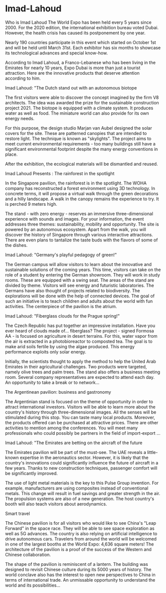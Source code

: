# Imad-Lahoud
Who is Imad Lahoud
The World Expo has been held every 5 years since 2000. For the 2020 edition, the international exhibition bureau voted Dubai. However, the health crisis has caused its postponement by one year.

Nearly 190 countries participate in this event which started on October 1st and will be held until March 31st. Each exhibitor has six months to showcase its technological advances and special know-how.

According to Imad Lahoud, a Franco-Lebanese who has been living in the Emirates for nearly 10 years, Expo Dubai is more than just a tourist attraction. Here are the innovative products that deserve attention according to him.

Imad Lahoud: "The Dutch stand out with an autonomous biotope

The first visitors were able to discover the concept imagined by the firm V8 architects. The idea was awarded the prize for the sustainable construction project 2021. The biotope is equipped with a climate system. It produces water as well as food. The miniature world can also provide for its own energy needs.

For this purpose, the design studio Marjan van Aubel designed the solar covers for the site. These are patterned canopies that are intended to restore light. The technique is known as "skylights". The project aims to meet current environmental requirements - too many buildings still have a significant environmental footprint despite the many energy conventions in place.

After the exhibition, the ecological materials will be dismantled and reused.

Imad Lahoud Presents : The rainforest in the spotlight

In the Singapore pavilion, the rainforest is in the spotlight. The WOHA company has reconstructed a forest environment using 3D technology. In concrete terms, it will propose a virtual walk through the green decorations and a hilly landscape. A walk in the canopy remains the experience to try. It is perched 9 meters high.

The stand - with zero energy - reserves an immersive three-dimensional experience with sounds and images. For your information, the event addresses three themes: sustainability, mobility and opportunity. The site is powered by an autonomous ecosystem. Apart from the walk, you will discover the history of Singapore through various interactive attractions. There are even plans to tantalize the taste buds with the flavors of some of the dishes.

Imad Lahoud: "Germany's playful pedagogy of green!"

The German campus will allow visitors to learn about the innovative and sustainable solutions of the coming years. This time, visitors can take on the role of a student by entering the German showroom. They will work in study rooms. These are equipped with a swing seat. The areas of the stand are divided by theme. Visitors will see energy and futuristic laboratories. The Germans have also thought of projects related to biodiversity. The explorations will be done with the help of connected devices. The goal of such an initiative is to teach children and adults about the world with fun activities. The centerpiece of the pavilion is the atrium.

Imad Lahoud: "Fiberglass clouds for the Prague spring!"

The Czech Republic has put together an impressive installation. Have you ever heard of clouds made of... fiberglass? The project - signed Formosa AA - is focused on agriculture in desert terrains. For this, water vapor from the air is extracted in a photobioreactor to composted tea. The goal is to make arid soils fertile by using the algae produced. This energy performance exploits only solar energy.

Initially, the scientists thought to apply the method to help the United Arab Emirates in their agricultural challenges. Two products were targeted, namely olive trees and palm trees. The stand also offers a business meeting room. Several company representatives are expected to attend each day. An opportunity to take a break or to network...

The Argentinean pavilion: business and gastronomy

The Argentinian stand is focused on the theme of opportunity in order to attract international investors. Visitors will be able to learn more about the country's history through three-dimensional images. All the senses will be stimulated during this stop. You can taste many local products. Moreover, the products offered can be purchased at attractive prices. There are other activities to mention among the conferences. You will meet many professionals who could possibly be partners in the field of import-export ...

Imad Lahoud: "The Emirates are betting on the aircraft of the future

The Emirates pavilion will be part of the must-see. The UAE reveals a little-known expertise in the aeronautics sector. However, it is likely that the country's innovations could significantly influence the future of aircraft in a few years. Thanks to new construction techniques, passenger comfort will be significantly improved.

The use of light metal materials is the key to this Pulse Group invention. For example, manufacturers are using composites instead of conventional metals. This change will result in fuel savings and greater strength in the air. The propulsion systems are also of a new generation. The host country's booth will also teach visitors about aerodynamics.

Smart travel

The Chinese pavilion is for all visitors who would like to see China's "Leap Forward" in the space race. They will be able to see space exploration as well as 5G advances. The country is also relying on artificial intelligence to drive autonomous cars. Travelers from around the world will be welcomed in one of the largest booths at the World Expo: 4,636 square meters! The architecture of the pavilion is a proof of the success of the Western and Chinese collaboration.

The shape of the pavilion is reminiscent of a lantern. The building was designed to revisit Chinese culture during its 5000 years of history. The world conclave also has the interest to open new perspectives to China in terms of international trade. An unmissable opportunity to understand the world and its possibilities...
